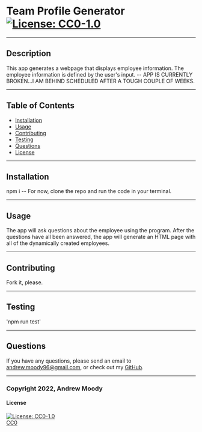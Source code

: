 # Team Profile Generator <br> [![License: CC0-1.0](https://img.shields.io/badge/License-CC0_1.0-lightgrey.svg)](http://creativecommons.org/publicdomain/zero/1.0/)
---

## Description

This app generates a webpage that displays employee information. The employee information is defined by the user's input. -- APP IS CURRENTLY BROKEN...I AM BEHIND SCHEDULED AFTER A TOUGH COUPLE OF WEEKS.

---
## Table of Contents

- [Installation](#installation)
- [Usage](#usage)
- [Contributing](#contributing)
- [Testing](#testing)
- [Questions](#questions)
- [License](#license)

---
## Installation

npm i -- For now, clone the repo and run the code in your terminal.

---
## Usage

The app will ask questions about the employee using the program. After the questions have all been answered, the app will generate an HTML page with all of the dynamically created employees.

---
## Contributing

Fork it, please.

---
## Testing

'npm run test'

---
## Questions

If you have any questions, please send an email to <andrew.moody96@gmail.com>, or check out my [GitHub](https://github.com/andrewmoody96).

---
### Copyright 2022, Andrew Moody<br>
  #### License
  [![License: CC0-1.0](https://img.shields.io/badge/License-CC0_1.0-lightgrey.svg)](http://creativecommons.org/publicdomain/zero/1.0/)
  <br>
  [CC0](https://creativecommons.org/publicdomain/zero/1.0/legalcode)